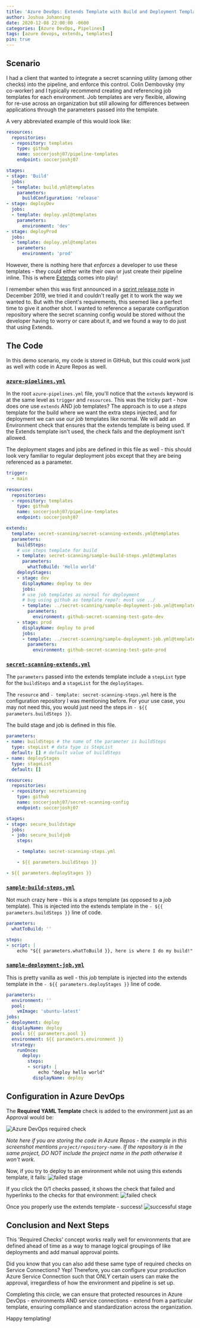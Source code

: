 ```yaml
---
title: 'Azure DevOps: Extends Template with Build and Deployment Templates'
author: Joshua Johanning
date: 2020-12-08 22:00:00 -0600
categories: [Azure DevOps, Pipelines]
tags: [azure devops, extends, templates]
pin: true
---
```


## Scenario

I had a client that wanted to integrate a secret scanning utility (among other checks) into the pipeline, and enforce this control. Colin Dembovsky (my co-worker) and I typically recommend creating and referencing job templates for each environment. Job templates are very flexible, allowing for re-use across an organization but still allowing for differences between applications through the parameters passed into the template.

A very abbreviated example of this would look like:

```yaml
resources:
  repositories:
  - repository: templates
    type: github
    name: soccerjoshj07/pipeline-templates
    endpoint: soccerjoshj07

stages:
- stage: 'Build'
  jobs: 
  - template: build.yml@templates
    parameters:
      buildConfiguration: 'release'
- stage: deployDev
  jobs: 
  - template: deploy.yml@templates
    parameters:
      environment: 'dev'
- stage: deployProd
  jobs: 
  - template: deploy.yml@templates
    parameters:
      environment: 'prod'
```

However, there is nothing here that *enforces* a developer to use these templates - they could either write their own or just create their pipeline inline. This is where [Extends](https://docs.microsoft.com/en-us/azure/devops/pipelines/security/templates?view=azure-devops#use-extends-templates) comes into play!

I remember when this was first announced in a [sprint release note](https://docs.microsoft.com/en-us/azure/devops/release-notes/2019/sprint-162-update#use-extends-keyword-in-pipelines) in December 2019, we tried it and couldn't really get it to work the way we wanted to. But with the client's requirements, this seemed like a perfect time to give it another shot. I wanted to reference a separate configuration repository where the secret scanning config would be stored without the developer having to worry or care about it, and we found a way to do just that using Extends.

## The Code

In this demo scenario, my code is stored in GitHub, but this could work just as well with code in Azure Repos as well.

### [`azure-pipelines.yml`](https://github.com/soccerjoshj07/secrets-scanning-poc/blob/f07a2eae415f38933f506d4ed0c69f75df2ffb91/azure-pipelines.yml)

In the root `azure-pipelines.yml` file, you'll notice that the `extends` keyword is at the same level as `trigger` and `resources`. This was the tricky part - how does one use `extends` AND job templates? The approach is to use a *steps* template for the build where we want the extra steps injected, and for deployment we can use our *job* templates like normal. We will add an Environment check that ensures that the extends template is being used. If the Extends template isn't used, the check fails and the deployment isn't allowed.

The deployment stages and jobs are defined in this file as well - this should look very familiar to regular deployment jobs except that they are being referenced as a parameter.

```yaml
trigger:
  - main
  
resources:
  repositories:
  - repository: templates
    type: github
    name: soccerjoshj07/pipeline-templates
    endpoint: soccerjoshj07

extends:
  template: secret-scanning/secret-scanning-extends.yml@templates
  parameters:
    buildSteps:
    # use steps template for build
    - template: secret-scanning/sample-build-steps.yml@templates
      parameters:
        whatToBuild: 'Hello world'
    deployStages:
    - stage: dev
      displayName: deploy to dev
      jobs: 
      # use job templates as normal for deployment
      # bug using github as template repo?: must use ../
      - template: ../secret-scanning/sample-deployment-job.yml@templates
        parameters:
          environment: github-secret-scanning-test-gate-dev
    - stage: prod
      displayName: deploy to prod
      jobs:
      - template: ../secret-scanning/sample-deployment-job.yml@templates
        parameters:
          environment: github-secret-scanning-test-gate-prod
```

### [`secret-scanning-extends.yml`](https://github.com/soccerjoshj07/pipeline-templates/blob/master/secret-scanning/secret-scanning-extends.yml)

The `parameters` passed into the extends template include a `stepList` type for the `buildSteps` and a `stageList` for the `deployStages`.

The `resource` and `- template: secret-scanning-steps.yml` here is the configuration repository I was mentioning before. For your use case, you may not need this, you would just need the steps in `- ${{ parameters.buildSteps }}`.

The build stage and job is defined in this file.

```yaml
parameters:
- name: buildSteps # the name of the parameter is buildSteps
  type: stepList # data type is StepList
  default: [] # default value of buildSteps
- name: deployStages
  type: stageList
  default: [] 

resources:
  repositories:
  - repository: secretscanning
    type: github
    name: soccerjoshj07/secret-scanning-config
    endpoint: soccerjoshj07

stages:
- stage: secure_buildstage
  jobs:
  - job: secure_buildjob
    steps:

    - template: secret-scanning-steps.yml

    - ${{ parameters.buildSteps }}

- ${{ parameters.deployStages }}
```

### [`sample-build-steps.yml`](https://github.com/soccerjoshj07/pipeline-templates/blob/master/secret-scanning/sample-build-steps.yml)

Not much crazy here - this is a *steps* template (as opposed to a *job* template). This is injected into the extends template in the `- ${{ parameters.buildSteps }}` line of code.

```yaml
parameters:
  whatToBuild: ''

steps:
- script: |
    echo "${{ parameters.whatToBuild }}, here is where I do my build!"

```

### [`sample-deployment-job.yml`](https://github.com/soccerjoshj07/pipeline-templates/blob/master/secret-scanning/sample-deployment-job.yml)

This is pretty vanilla as well - this *job* template is injected into the extends template in the `- ${{ parameters.deployStages }}` line of code.


```yaml
parameters:
  environment: ''
  pool: 
    vmImage: 'ubuntu-latest'
jobs:
- deployment: deploy
  displayName: deploy
  pool: ${{ parameters.pool }}
  environment: ${{ parameters.environment }}
  strategy:
    runOnce:
      deploy:
        steps:
        - script: |
            echo "deploy hello world"
          displayName: deploy
```

## Configuration in Azure DevOps

The **Required YAML Template** check is added to the environment just as an Approval would be:

![Azure DevOps required check](../images/2020-12-08-extends-template/required-check.png)

*Note here if you are storing the code in Azure Repos - the example in this screenshot mentions `project/repository-name`. If the repository is in the same project, DO NOT include the project name in the path otherwise it won't work.*

Now, if you try to deploy to an environment while not using this extends template, it fails:
![failed stage](../images/2020-12-08-extends-template/failed-stage.png)

If you click the 0/1 checks passed, it shows the check that failed and hyperlinks to the checks for that environment:
![failed check](../images/2020-12-08-extends-template/failed-check.png)

Once you properly use the extends template - success!
![successful stage](../images/2020-12-08-extends-template/successful-stage.png)

## Conclusion and Next Steps

This 'Required Checks' concept works really well for environments that are defined ahead of time as a way to manage logical groupings of like deployments and add manual approval points.

Did you know that you can also add these same type of required checks on Service Connections? Yep! Therefore, you can configure your production Azure Service Connection such that ONLY certain users can make the approval, irregardless of how the environment and pipeline is set up.

Completing this circle, we can ensure that protected resources in Azure DevOps - environments AND service connections - extend from a particular template, ensuring compliance and standardization across the organization.

Happy templating!
